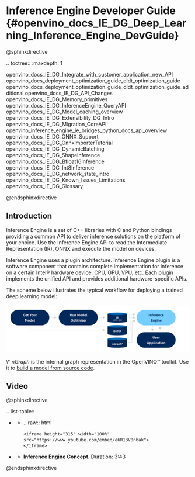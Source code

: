 # Inference Engine Developer Guide {#openvino_docs_IE_DG_Deep_Learning_Inference_Engine_DevGuide}

@sphinxdirective

.. toctree::
   :maxdepth: 1
   
   openvino_docs_IE_DG_Integrate_with_customer_application_new_API
   openvino_docs_deployment_optimization_guide_dldt_optimization_guide
   openvino_docs_deployment_optimization_guide_dldt_optimization_guide_additional
   openvino_docs_IE_DG_API_Changes
   openvino_docs_IE_DG_Memory_primitives
   openvino_docs_IE_DG_InferenceEngine_QueryAPI
   openvino_docs_IE_DG_Model_caching_overview
   openvino_docs_IE_DG_Extensibility_DG_Intro
   openvino_docs_IE_DG_Migration_CoreAPI
   openvino_inference_engine_ie_bridges_python_docs_api_overview
   openvino_docs_IE_DG_ONNX_Support
   openvino_docs_IE_DG_OnnxImporterTutorial
   openvino_docs_IE_DG_DynamicBatching
   openvino_docs_IE_DG_ShapeInference
   openvino_docs_IE_DG_Bfloat16Inference
   openvino_docs_IE_DG_Int8Inference
   openvino_docs_IE_DG_network_state_intro
   openvino_docs_IE_DG_Known_Issues_Limitations
   openvino_docs_IE_DG_Glossary

      
@endsphinxdirective

## Introduction
Inference Engine is a set of C++ libraries with C and Python bindings providing a common API to deliver inference solutions on the platform of your choice. Use the Inference Engine API to read the Intermediate Representation (IR), ONNX and execute the model on devices.

Inference Engine uses a plugin architecture. Inference Engine plugin is a software component that contains complete implementation for inference on a certain Intel® hardware device: CPU, GPU, VPU, etc. Each plugin implements the unified API and provides additional hardware-specific APIs.
 
The scheme below illustrates the typical workflow for deploying a trained deep learning model: 

![](img/BASIC_FLOW_IE_C.svg)

\\* _nGraph_ is the internal graph representation in the OpenVINO™ toolkit. Use it to [build a model from source code](https://docs.openvinotoolkit.org/latest/openvino_docs_nGraph_DG_build_function.html).


## Video

@sphinxdirective

.. list-table::

   * - .. raw:: html

           <iframe height="315" width="100%"
           src="https://www.youtube.com/embed/e6R13V8nbak">
           </iframe>
   * - **Inference Engine Concept**. Duration: 3:43
     
@endsphinxdirective